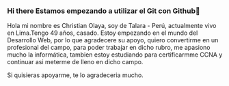### Hi there Estamos empezando a utilizar el Git con Github👋

Hola mi nombre es Christian Olaya, soy de Talara - Perú, actualmente vivo en Lima.Tengo 49 años, casado. Estoy empezando en el mundo del Desarrollo Web, por lo que agradecere su apoyo, quiero convertirme en un profesional del campo, para poder trabajar en dicho rubro, me apasiono mucho la informática, tambien estoy estudiando para certificarmme CCNA y continuar asi meterme de lleno en dicho campo.

Si quisieras apoyarme, te lo agradeceria mucho.
<!--
**christianolayaalvarado/christianolayaalvarado** is a ✨ _special_ ✨ repository because its `README.md` (this file) appears on your GitHub profile.

Here are some ideas to get you started:

- 🔭 I’m currently working on ...
- 🌱 I’m currently learning ...
- 👯 I’m looking to collaborate on ...
- 🤔 I’m looking for help with ...
- 💬 Ask me about ...
- 📫 How to reach me: ...
- 😄 Pronouns: ...
- ⚡ Fun fact: ...
-->

